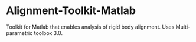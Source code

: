 # Alignment-Toolkit-Matlab
Toolkit for Matlab that enables analysis of rigid body alignment. Uses Multi-parametric toolbox 3.0.
